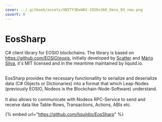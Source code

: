 ```yaml
---
cover: ../.gitbook/assets/UNITY3DxWAX-1920x360_Devs_03_new.png
coverY: 0
---
```


# EosSharp

C# client library for EOSIO blockchains. The library is based on https://github.com/EOSIO/eosjs, initially developed by [Scatter](https://github.com/GetScatter) and [Mário Silva](https://github.com/mmcs85), it's MIT licensed and in the meantime maintained by liquiid.io.

\
EosSharp provides the necessary functionallity to serialize and deserialize data (C# Objects or Dictionaries) into a format that which Leap-Nodes (previously EOSIO, Nodeos is the Blockchain-Node-Software) understand. \
\
It also allows to communicate with Nodeos RPC-Service to send and receive data like Table-Rows, Transactions, Actions, ABIs etc.



{% embed url="https://github.com/liquiidio/EosSharp" %}
